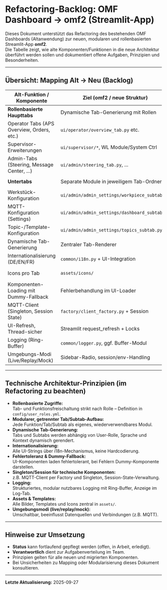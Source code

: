 # Refactoring-Backlog: OMF Dashboard → omf2 (Streamlit-App)

Dieses Dokument unterstützt das Refactoring des bestehenden OMF Dashboards (Altanwendung) zur neuen, modularen und rollenbasierten Streamlit-App **omf2**.  
Die Tabelle zeigt, wie alte Komponenten/Funktionen in die neue Architektur überführt werden sollen und dokumentiert offene Aufgaben, Prinzipien und Besonderheiten.

---

## Übersicht: Mapping Alt → Neu (Backlog)

| **Alt-Funktion / Komponente**              | **Ziel (omf2 / neue Struktur)**         | **Status** | **Prinzipien / Besonderheiten**                              | **Verantwortlich** |
|--------------------------------------------|-----------------------------------------|------------|-------------------------------------------------------------|--------------------|
| **Rollenbasierte Haupttabs**               | Dynamische Tab-Generierung mit Rollen   | offen      | Rollen in config/user_roles.yml, Tabs dynamisch initiiert    |                    |
| Operator Tabs (APS Overview, Orders, etc.) | `ui/operator/overview_tab.py` etc.      | offen      | Modular, Icons, i18n, MQ-Integration                        |                    |
| Supervisor-Erweiterungen                   | `ui/supervisor/*`, WL Module/System Ctrl| offen      | Tab-Freischaltung via Rolle, modular                         |                    |
| Admin-Tabs (Steering, Message Center, ...) | `ui/admin/steering_tab.py`, ...         | offen      | Subtabs modular, Fehlerbehandlung, Logging                   |                    |
| **Untertabs**                              | Separate Module in jeweiligem Tab-Ordner| offen      | z.B. `ui/admin/steering/factory_tab.py`                      |                    |
| Werkstück-Konfiguration                    | `ui/admin/admin_settings/workpiece_subtab.py` | ✅ | Registry Manager, id/nfc_code Struktur, WorkpieceManager | ✅ |
| MQTT-Konfiguration (Settings)              | `ui/admin/admin_settings/dashboard_subtab.py` | ✅ | Registry Manager, Environment-Info, Read-Only | ✅ |
| Topic-/Template-Konfiguration              | `ui/admin/admin_settings/topics_subtab.py` | ✅ | Registry Manager, Category-basierte Anzeige | ✅ |
| Dynamische Tab-Generierung                 | Zentraler Tab-Renderer                  | offen      | Tabs/Subtabs nach Rolle, i18n, Fehlerfallback                |                    |
| Internationalisierung (DE/EN/FR)           | `common/i18n.py` + UI-Integration       | offen      | Keine Hardcodierung, dynamische Sprachwahl                   |                    |
| Icons pro Tab                              | `assets/icons/`                         | offen      | UI lädt Icons dynamisch, fallback bei fehlenden Icons        |                    |
| Komponenten-Loading mit Dummy-Fallback     | Fehlerbehandlung im UI-Loader           | offen      | Dummy-Komponenten bei Fehlermeldung                          |                    |
| MQTT-Client (Singleton, Session State)     | `factory/client_factory.py` + Session   | offen      | Singleton-Pattern, Threadsafe                                |                    |
| UI-Refresh, Thread-sicher                  | Streamlit request_refresh + Locks       | offen      | Threadsafe, keine Race Conditions                            |                    |
| Logging (Ring-Buffer)                      | `common/logger.py`, ggf. Buffer-Modul   | offen      | Modular, strukturierte Logs, anzeigbar im UI                 |                    |
| Umgebungs-Modi (Live/Replay/Mock)          | Sidebar-Radio, session/env-Handling     | offen      | Default: replay, Einfluss auf Datenquellen                   |                    |

---

## Technische Architektur-Prinzipien (im Refactoring zu beachten)

- **Rollenbasierte Zugriffe:**  
  Tab- und Funktionsfreischaltung strikt nach Rolle – Definition in `config/user_roles.yml`.
- **Modularer, getrennter Tab/Subtab-Aufbau:**  
  Jede Funktion/Tab/Subtab als eigenes, wiederverwendbares Modul.
- **Dynamische Tab-Generierung:**  
  Tabs und Subtabs werden abhängig von User-Rolle, Sprache und Kontext dynamisch gerendert.
- **Internationalisierung:**  
  Alle UI-Strings über i18n-Mechanismus, keine Hardcodierung.
- **Fehlertoleranz & Dummy-Fallback:**  
  UI-Komponenten laden fehlertolerant, bei Fehlern Dummy-Komponente darstellen.
- **Singleton/Session für technische Komponenten:**  
  z.B. MQTT-Client per Factory und Singleton, Session-State-Verwaltung.
- **Logging:**  
  Strukturiertes, modular nutzbares Logging mit Ring-Buffer, Anzeige im Log-Tab.
- **Assets & Templates:**  
  Alle Bilder, Templates und Icons zentral in `assets/`.
- **Umgebungsmodi (live/replay/mock):**  
  Umschaltbar, beeinflusst Datenquellen und Verbindungen (z.B. MQTT).

---

## Hinweise zur Umsetzung

- **Status** kann fortlaufend gepflegt werden (offen, in Arbeit, erledigt).
- **Verantwortlich** dient zur Aufgabenverteilung im Team.
- Prinzipien gelten für alle neuen und migrierten Komponenten.
- Bei Unsicherheiten zu Mapping oder Modularisierung dieses Dokument konsultieren.

---

**Letzte Aktualisierung:** 2025-09-27